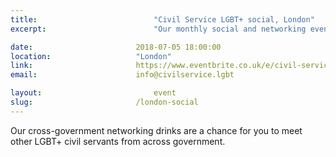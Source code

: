```yaml
---
title:  						"Civil Service LGBT+ social, London"
excerpt:	  					"Our monthly social and networking event in London."

date:	 					2018-07-05 18:00:00
location: 					"London"
link: 						https://www.eventbrite.co.uk/e/civil-service-lgbt-social-london-tickets-39611790933
email: 						info@civilservice.lgbt

layout: 						event
slug:						/london-social
---
```


Our cross-government networking drinks are a chance for you to meet other LGBT+ civil servants from across government.